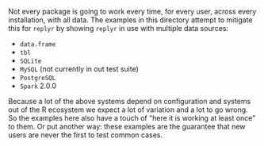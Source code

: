 <!-- Generated from .Rmd. Please edit that file -->
Not every package is going to work every time, for every user, across every installation, with all data. The examples in this directory attempt to mitigate this for `replyr` by showing `replyr` in use with multiple data sources:

-   `data.frame`
-   `tbl`
-   `SQLite`
-   `MySQL` (not currently in out test suite)
-   `PostgreSQL`
-   `Spark` 2.0.0

Because a lot of the above systems depend on configuration and systems out of the R ecosystem we expect a lot of variation and a lot to go wrong. So the examples here also have a touch of "here it is working at least once" to them. Or put another way: these examples are the guarantee that new users are never the first to test common cases.
